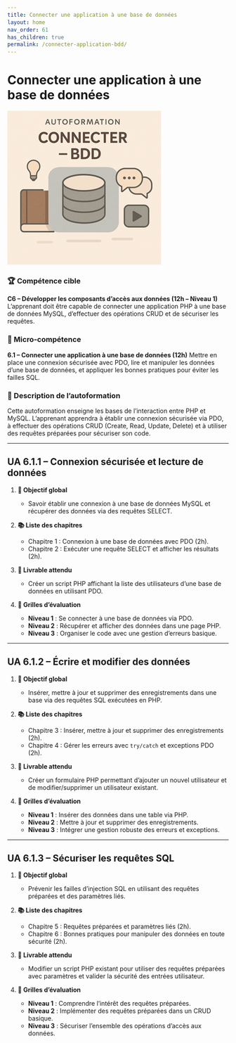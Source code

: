 ```yaml
---
title: Connecter une application à une base de données
layout: home
nav_order: 61
has_children: true
permalink: /connecter-application-bdd/
---
```


# Connecter une application à une base de données

![Connecter une application à une base de données](../assets/images/6.1.connecter-bdd-350.png)


### 🏆 Compétence cible

**C6 – Développer les composants d’accès aux données (12h – Niveau 1)**
L’apprenant doit être capable de connecter une application PHP à une base de données MySQL, d’effectuer des opérations CRUD et de sécuriser les requêtes.

### 🧩 Micro-compétence

**6.1 – Connecter une application à une base de données (12h)**
Mettre en place une connexion sécurisée avec PDO, lire et manipuler les données d’une base de données, et appliquer les bonnes pratiques pour éviter les failles SQL.

### 📝 Description de l’autoformation

Cette autoformation enseigne les bases de l’interaction entre PHP et MySQL. L’apprenant apprendra à établir une connexion sécurisée via PDO, à effectuer des opérations CRUD (Create, Read, Update, Delete) et à utiliser des requêtes préparées pour sécuriser son code.

---

## UA 6.1.1 – Connexion sécurisée et lecture de données

1. **🎯 Objectif global**

   * Savoir établir une connexion à une base de données MySQL et récupérer des données via des requêtes SELECT.

2. **📚 Liste des chapitres**

   * Chapitre 1 : Connexion à une base de données avec PDO (2h).
   * Chapitre 2 : Exécuter une requête SELECT et afficher les résultats (2h).

3. **📄 Livrable attendu**

   * Créer un script PHP affichant la liste des utilisateurs d’une base de données en utilisant PDO.

4. **🧪 Grilles d’évaluation**

   * **Niveau 1** : Se connecter à une base de données via PDO.
   * **Niveau 2** : Récupérer et afficher des données dans une page PHP.
   * **Niveau 3** : Organiser le code avec une gestion d’erreurs basique.

---

## UA 6.1.2 – Écrire et modifier des données

1. **🎯 Objectif global**

   * Insérer, mettre à jour et supprimer des enregistrements dans une base via des requêtes SQL exécutées en PHP.

2. **📚 Liste des chapitres**

   * Chapitre 3 : Insérer, mettre à jour et supprimer des enregistrements (2h).
   * Chapitre 4 : Gérer les erreurs avec `try/catch` et exceptions PDO (2h).

3. **📄 Livrable attendu**

   * Créer un formulaire PHP permettant d’ajouter un nouvel utilisateur et de modifier/supprimer un utilisateur existant.

4. **🧪 Grilles d’évaluation**

   * **Niveau 1** : Insérer des données dans une table via PHP.
   * **Niveau 2** : Mettre à jour et supprimer des enregistrements.
   * **Niveau 3** : Intégrer une gestion robuste des erreurs et exceptions.

---

## UA 6.1.3 – Sécuriser les requêtes SQL

1. **🎯 Objectif global**

   * Prévenir les failles d’injection SQL en utilisant des requêtes préparées et des paramètres liés.

2. **📚 Liste des chapitres**

   * Chapitre 5 : Requêtes préparées et paramètres liés (2h).
   * Chapitre 6 : Bonnes pratiques pour manipuler des données en toute sécurité (2h).

3. **📄 Livrable attendu**

   * Modifier un script PHP existant pour utiliser des requêtes préparées avec paramètres et valider la sécurité des entrées utilisateur.

4. **🧪 Grilles d’évaluation**

   * **Niveau 1** : Comprendre l’intérêt des requêtes préparées.
   * **Niveau 2** : Implémenter des requêtes préparées dans un CRUD basique.
   * **Niveau 3** : Sécuriser l’ensemble des opérations d’accès aux données.
